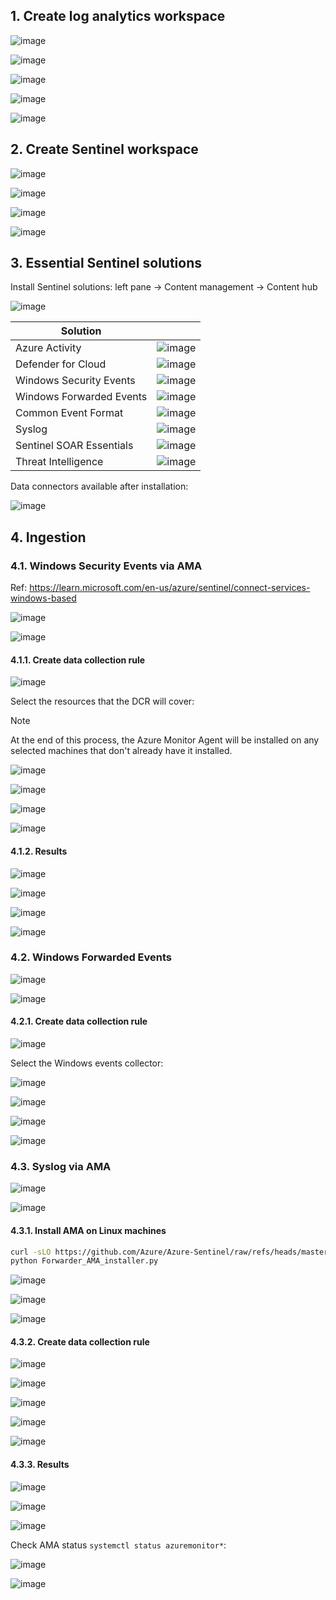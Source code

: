 ## 1. Create log analytics workspace

![image](https://github.com/user-attachments/assets/b7141a21-9e1b-472e-b8ae-7b828a94c9f0)

![image](https://github.com/user-attachments/assets/9d74a56e-4f40-4713-9c96-073b906e7be1)

![image](https://github.com/user-attachments/assets/5462a12b-ac67-4970-a580-1075b2431d23)

![image](https://github.com/user-attachments/assets/66453802-162a-4715-a88b-f7139184b0ff)

![image](https://github.com/user-attachments/assets/cf9af924-6301-4fcb-a077-c1ec4d966d4c)

## 2. Create Sentinel workspace

![image](https://github.com/user-attachments/assets/fd663bb9-8da7-4719-a997-a7f4f7f95d98)

![image](https://github.com/user-attachments/assets/2df8c244-7693-4365-b4b6-47b4fa9a518b)

![image](https://github.com/user-attachments/assets/65d73e39-8597-4915-956b-e55dd46cfef1)

![image](https://github.com/user-attachments/assets/0c83a6d6-a59c-4c30-98f7-df4a7c7f778a)

## 3. Essential Sentinel solutions

Install Sentinel solutions: left pane → Content management → Content hub

![image](https://github.com/user-attachments/assets/edb5804d-80bc-46c6-b2d7-a881c0e56661)

|Solution||
|---|---|
|Azure Activity|![image](https://github.com/user-attachments/assets/6faae0ac-f746-43e3-9839-2ee0ecd82d8a)|
|Defender for Cloud|![image](https://github.com/user-attachments/assets/6c55ca54-9b5f-47f4-ba51-8d64d27fc73b)|
|Windows Security Events|![image](https://github.com/user-attachments/assets/99e19ad4-d811-438b-8b9f-72edd8f0e79e)|
|Windows Forwarded Events|![image](https://github.com/user-attachments/assets/1047fe4e-f402-439e-b2a4-d8c4c5d0ae70)|
|Common Event Format|![image](https://github.com/user-attachments/assets/da9da109-c3ed-4cfc-9c35-182b6ad67024)|
|Syslog|![image](https://github.com/user-attachments/assets/5468f1dd-6d0b-43f6-81d6-890a44aed7c0)|
|Sentinel SOAR Essentials|![image](https://github.com/user-attachments/assets/91672ea7-ed56-4085-a06f-f1e092686434)|
|Threat Intelligence|![image](https://github.com/user-attachments/assets/2b4bcfa5-3ad1-4076-a3fa-c9b3e53906c8)|

Data connectors available after installation:

![image](https://github.com/user-attachments/assets/b4df07c8-6496-4757-94b3-8627eeb8f57b)

## 4. Ingestion

### 4.1. Windows Security Events via AMA

Ref: https://learn.microsoft.com/en-us/azure/sentinel/connect-services-windows-based

![image](https://github.com/user-attachments/assets/b43b9062-09f6-43d8-9772-378fd9d9448f)

![image](https://github.com/user-attachments/assets/6ce7047d-b0e0-4b3b-9b5d-3b00f2c75369)

#### 4.1.1. Create data collection rule

![image](https://github.com/user-attachments/assets/624d6246-2cdf-41ff-91dc-8a1151abfeda)

Select the resources that the DCR will cover:

> [!Note]
>
> At the end of this process, the Azure Monitor Agent will be installed on any selected machines that don't already have it installed.

![image](https://github.com/user-attachments/assets/31d33f09-c475-4867-b238-f3d3ddf4a79b)

![image](https://github.com/user-attachments/assets/46d256ad-be37-4425-b215-94d19e3af3f5)

![image](https://github.com/user-attachments/assets/89c20321-2e82-49a4-8c50-e59ed8d1613e)

![image](https://github.com/user-attachments/assets/235cac21-4d0e-4c14-8dfe-d5eeecf66cbe)

#### 4.1.2. Results

![image](https://github.com/user-attachments/assets/9dd40d4c-414b-4572-b1bc-d950280602f7)

![image](https://github.com/user-attachments/assets/7788843e-2f00-433f-ad78-8b450b304ad6)

![image](https://github.com/user-attachments/assets/1baf6220-5d03-4aa8-bf20-3fb4f4d4a95d)

![image](https://github.com/user-attachments/assets/97fdb096-1118-4050-a9a7-a99218e4f707)

### 4.2. Windows Forwarded Events

![image](https://github.com/user-attachments/assets/9f216be8-e03e-43db-8efb-25f895154f84)

![image](https://github.com/user-attachments/assets/42cd0c88-968d-41dd-9ea1-a812547bdfaa)

#### 4.2.1. Create data collection rule

![image](https://github.com/user-attachments/assets/8d57affc-91c0-45d5-85f2-d2f5b1335407)

Select the Windows events collector:

![image](https://github.com/user-attachments/assets/40c76178-ab34-4557-ac6a-4be25938fa42)

![image](https://github.com/user-attachments/assets/1da74e00-73b2-471f-8285-5aa215d115a8)

![image](https://github.com/user-attachments/assets/e4bc6935-cadf-4566-b0b6-139f1dca49bc)

![image](https://github.com/user-attachments/assets/e9087b81-4999-470b-ba46-38d7eba3f203)

### 4.3. Syslog via AMA

![image](https://github.com/user-attachments/assets/45698c20-9b7f-4969-83d1-e08922a20039)

![image](https://github.com/user-attachments/assets/b47c16bf-8e1f-4759-a8b8-aac007f089d9)

#### 4.3.1. Install AMA on Linux machines

```sh
curl -sLO https://github.com/Azure/Azure-Sentinel/raw/refs/heads/master/DataConnectors/Syslog/Forwarder_AMA_installer.py
python Forwarder_AMA_installer.py
```

![image](https://github.com/user-attachments/assets/cefc409a-be2f-4065-a14e-bc871b0c598d)

![image](https://github.com/user-attachments/assets/efc53f7c-2c5e-4167-958f-96d723d1482d)

![image](https://github.com/user-attachments/assets/adfa069b-435d-4c45-b458-d284eb5e464d)

#### 4.3.2. Create data collection rule

![image](https://github.com/user-attachments/assets/e5671eda-c7c6-43eb-8a40-4b8ce1f44c32)

![image](https://github.com/user-attachments/assets/d4cbd91f-4365-4bc3-9b09-1656187551b2)

![image](https://github.com/user-attachments/assets/c100487a-c8c0-4cdc-814e-1ce049f941e7)

![image](https://github.com/user-attachments/assets/8b1da32c-32d6-479b-b7c1-efa3f2eee565)

![image](https://github.com/user-attachments/assets/af19e8a5-18fe-45b5-b858-57524fb6d116)

#### 4.3.3. Results

![image](https://github.com/user-attachments/assets/40b88e24-71c6-44a0-a6db-ed0839a0fff0)

![image](https://github.com/user-attachments/assets/c535b12e-6c4b-430d-8d01-9d89da894aa7)

![image](https://github.com/user-attachments/assets/38936108-6805-4421-9484-d4e17f449293)

Check AMA status `systemctl status azuremonitor*`:

![image](https://github.com/user-attachments/assets/9e9a851f-3ef3-4695-b437-b4ace22b9360)

![image](https://github.com/user-attachments/assets/14d24b5f-d67c-4592-99c8-b09e859d23df)
